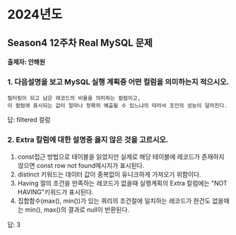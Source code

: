 # 2024년도
## Season4 12주차 Real MySQL 문제
#### 출제자: 안해원

### 1. 다음설명을 보고 MySQL 실행 계획중 어떤 컬럼을 의미하는지 적으시오.

```
필터링이 되고 남은 레코드의 비율을 의미하는 컬럼이고,
이 컬럼애 표시되는 값이 얼마나 정확히 예츨될 수 있느냐의 따라서 조인의 성능이 달라진다.
```

답: filtered 컬럼


### 2. Extra 칼럼에 대한 설명중 옳지 않은 것을 고르시오.

1. const접근 방법으로 테이블을 읽었지만 실제로 해당 테이블에 레코드가 존재하지 않으면 const row not found메시지가 표시된다.
2. distinct 키워드는 데이터 값이 중복없이 유니크하게 가져오기 위함이다.   
3. Having 절의 조건을 만족하는 레코드가 없을때 실행계획의 Extra 칼럼에는 "NOT HAVING"키워드가 표시된다.
4. 집합함수(max(), min())가 있는 쿼리의 조건절에 일치하는 레코드가 한건도 없을때는 min(), max()의 결과로 null이 반환된다.

답: 3


